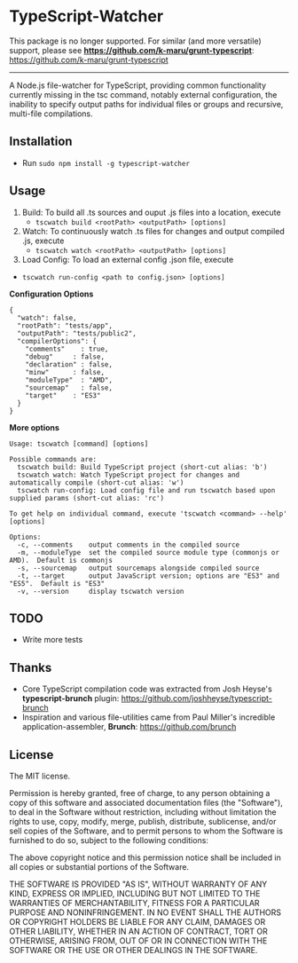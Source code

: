 TypeScript-Watcher
==================

This package is no longer supported.  For similar (and more versatile) support, please see **https://github.com/k-maru/grunt-typescript**: https://github.com/k-maru/grunt-typescript

-----------

A Node.js file-watcher for TypeScript, providing common functionality currently missing in the tsc command, notably external configuration, the inability to specify output paths for individual files or groups and recursive, multi-file compilations.

Installation
-------------
- Run `sudo npm install -g typescript-watcher`


Usage
-----

1. Build: To build all .ts sources and ouput .js files into a location, execute 
	* `tscwatch build <rootPath> <outputPath> [options]`
2. Watch: To continuously watch .ts files for changes and output compiled .js, execute 
	* `tscwatch watch <rootPath> <outputPath> [options]`
3. Load Config: To load an external config .json file, execute 
  * `tscwatch run-config <path to config.json> [options]`

**Configuration Options**

```
{
  "watch": false,
  "rootPath": "tests/app",
  "outputPath": "tests/public2",
  "compilerOptions": {
    "comments"    : true, 
    "debug"     : false, 
    "declaration" : false, 
    "minw"      : false, 
    "moduleType"  : "AMD", 
    "sourcemap"   : false, 
    "target"    : "ES3" 
  }
}
```




**More options**

```
Usage: tscwatch [command] [options]

Possible commands are:
  tscwatch build: Build TypeScript project (short-cut alias: 'b')
  tscwatch watch: Watch TypeScript project for changes and automatically compile (short-cut alias: 'w')
  tscwatch run-config: Load config file and run tscwatch based upon supplied params (short-cut alias: 'rc')

To get help on individual command, execute 'tscwatch <command> --help' [options]

Options:
  -c, --comments    output comments in the compiled source
  -m, --moduleType  set the compiled source module type (commonjs or AMD).  Default is commonjs
  -s, --sourcemap   output sourcemaps alongside compiled source
  -t, --target      output JavaScript version; options are "ES3" and "ES5".  Default is "ES3"
  -v, --version     display tscwatch version
```


TODO
----
- Write more tests

Thanks
-------
- Core TypeScript compilation code was extracted from Josh Heyse's **typescript-brunch** plugin:  https://github.com/joshheyse/typescript-brunch
- Inspiration and various file-utilities came from Paul Miller's incredible application-assembler, **Brunch**: https://github.com/brunch

## License
The MIT license.

Permission is hereby granted, free of charge, to any person obtaining a copy of
this software and associated documentation files (the "Software"), to deal in
the Software without restriction, including without limitation the rights to
use, copy, modify, merge, publish, distribute, sublicense, and/or sell copies
of the Software, and to permit persons to whom the Software is furnished to do
so, subject to the following conditions:

The above copyright notice and this permission notice shall be included in all
copies or substantial portions of the Software.

THE SOFTWARE IS PROVIDED "AS IS", WITHOUT WARRANTY OF ANY KIND, EXPRESS OR
IMPLIED, INCLUDING BUT NOT LIMITED TO THE WARRANTIES OF MERCHANTABILITY,
FITNESS FOR A PARTICULAR PURPOSE AND NONINFRINGEMENT. IN NO EVENT SHALL THE
AUTHORS OR COPYRIGHT HOLDERS BE LIABLE FOR ANY CLAIM, DAMAGES OR OTHER
LIABILITY, WHETHER IN AN ACTION OF CONTRACT, TORT OR OTHERWISE, ARISING FROM,
OUT OF OR IN CONNECTION WITH THE SOFTWARE OR THE USE OR OTHER DEALINGS IN THE
SOFTWARE.
